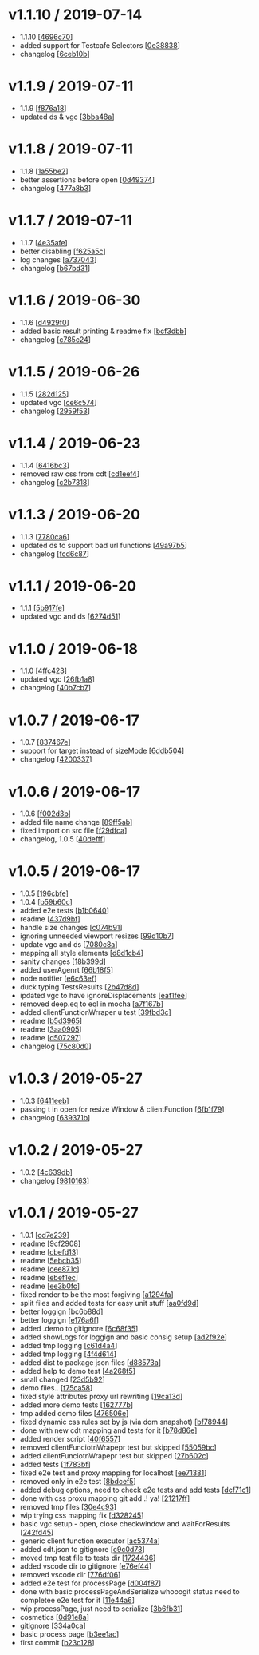 
v1.1.10 / 2019-07-14
====================

* 1.1.10 [[4696c70](/commit/4696c7010c71f3902b1fefa60b7f4189f8ba3731)]
* added support for Testcafe Selectors [[0e38838](/commit/0e388385f871197a20f263da8b89711790d904d8)]
* changelog [[6ceb10b](/commit/6ceb10bcc1705e6edbced3f494ab931c180da17b)]

v1.1.9 / 2019-07-11
===================

* 1.1.9 [[f876a18](/commit/f876a183602223249653f2e6be4864d8ff80ac4f)]
* updated ds & vgc [[3bba48a](/commit/3bba48a6283909e2e1506a4e65a95bf7f9ac6898)]

v1.1.8 / 2019-07-11
===================

* 1.1.8 [[1a55be2](/commit/1a55be20652a14f555a11da65408b95130c1eb05)]
* better assertions before open [[0d49374](/commit/0d49374fb9bafe197c92dd7cbab3ac9dc75255ad)]
* changelog [[477a8b3](/commit/477a8b321528b15217be6ec22279f1cba4201369)]

v1.1.7 / 2019-07-11
===================

* 1.1.7 [[4e35afe](/commit/4e35afebaa77a840f0618d2c0068abdce6b7470a)]
* better disabling [[f625a5c](/commit/f625a5cff4446adc1221c0a8ae19d9c014dad8cb)]
* log changes [[a737043](/commit/a73704340553590856359ef9c2ef1ada4dc9ca62)]
* changelog [[b67bd31](/commit/b67bd31bcb37265dd6a79cd3747aa7d23fb1d762)]

v1.1.6 / 2019-06-30
===================

* 1.1.6 [[d4929f0](/commit/d4929f0875fe866a13d2191f887b6adf26b1d048)]
* added basic result printing & readme fix [[bcf3dbb](/commit/bcf3dbb145e6bcfe3081be9d468a5836e4bc8ebe)]
* changelog [[c785c24](/commit/c785c243a70ab7d36ebe2ab270a0ea97781440e6)]

v1.1.5 / 2019-06-26
===================

* 1.1.5 [[282d125](/commit/282d125e8e3c0792a285bcbfc3ea246ccc1cefa8)]
* updated vgc [[ce6c574](/commit/ce6c574b82d0c8a67386a8f35d70eea32904d863)]
* changelog [[2959f53](/commit/2959f53f667505d2fa004b3a434a1e328b0784f4)]

v1.1.4 / 2019-06-23
===================

* 1.1.4 [[6416bc3](/commit/6416bc3dea015f7cf973f9b6387bec79188f41ed)]
* removed raw css from cdt [[cd1eef4](/commit/cd1eef45763af246ef5be80c5b10b0a6494ae7dd)]
* changelog [[c2b7318](/commit/c2b731847f165df9c05ebcb7b597e832c1acb26d)]

v1.1.3 / 2019-06-20
===================

* 1.1.3 [[7780ca6](/commit/7780ca6461a3a3c3972ef47c844de7c727c0e697)]
* updated ds to support bad url functions [[49a97b5](/commit/49a97b57e18b52968f859322bd185ed93101967c)]
* changelog [[fcd6c87](/commit/fcd6c8724b15116968d1cf25586042efd351ca1c)]

v1.1.1 / 2019-06-20
===================

* 1.1.1 [[5b917fe](/commit/5b917fe294525d1faaa7e51f082de303448336bd)]
* updated vgc and ds [[6274d51](/commit/6274d512174a7f1178a9b661435b36cc03c26a0b)]

v1.1.0 / 2019-06-18
===================

* 1.1.0 [[4ffc423](/commit/4ffc423ef8ad93d8748ce50ded1fa400b4a88395)]
* updated vgc [[26fb1a8](/commit/26fb1a8b5f4bb6a25f2b2e2667932aaf3036ab8d)]
* changelog [[40b7cb7](/commit/40b7cb7e01420516e3146710150681a57daa7dbb)]

v1.0.7 / 2019-06-17
===================

* 1.0.7 [[837467e](/commit/837467ecb4b7aa11c29d9f3830bddbf573683739)]
* support for target instead of sizeMode [[6ddb504](/commit/6ddb504e31034acb763a6cfd19a3bf8d9c890829)]
* changelog [[4200337](/commit/4200337d6f2520c3283f62826be04857612dffd0)]

v1.0.6 / 2019-06-17
===================

* 1.0.6 [[f002d3b](/commit/f002d3bf627f882c8d69f1b3a1f9bd59080e8260)]
* added file name change [[89ff5ab](/commit/89ff5ab9bccd0d44d3ecceedfdf52739555654d7)]
* fixed import on src file [[f29dfca](/commit/f29dfca0e97b1d99ffd29af9c71f9c6dd37832d0)]
* changelog, 1.0.5 [[40defff](/commit/40defff68153eeb981fe5177e43721a03ca1d364)]

v1.0.5 / 2019-06-17
===================

* 1.0.5 [[196cbfe](/commit/196cbfee4d04df24f1d53c97db768fd46596dfa4)]
* 1.0.4 [[b59b60c](/commit/b59b60c7d09f107fb8a50fca6a7066d173f152cb)]
* added e2e tests [[b1b0640](/commit/b1b0640e10b0b6165acad7363afb91235d87bd88)]
* readme [[437d9bf](/commit/437d9bfc5fc8d37f0c73b70a933c70ab32604a00)]
* handle size changes [[c074b91](/commit/c074b912f2c690a1027e5deb1e354b5f75f490f0)]
* ignoring unneeded viewport resizes [[99d10b7](/commit/99d10b7cfe5ad7403fe039b2787842f9d32608cc)]
* update vgc and ds [[7080c8a](/commit/7080c8aad9ddfb79f9b975d9ccb9d10817c90dfe)]
* mapping all style elements [[d8d1cb4](/commit/d8d1cb4b8b7e29caf746c9d4d73103f269df51f3)]
* sanity changes [[18b399d](/commit/18b399d848dc6239c155e9023fa7b7008d8e8fcc)]
* added userAgenrt [[66b18f5](/commit/66b18f524b0737b3606f2a2321bcf2f513c73bc3)]
* node notifier [[e6c63ef](/commit/e6c63efb0e02b63c279e41fc036a4b591cb92f39)]
* duck typing TestsResults [[2b47d8d](/commit/2b47d8d187fe1b8d4f7d5d71c9498266d35c912c)]
* ipdated vgc to have ignoreDisplacements [[eaf1fee](/commit/eaf1feecab78c18cba6b76789f16440dfb661a4c)]
* removed deep.eq to eql in mocha [[a7f167b](/commit/a7f167b6afe1edb1d382531f8f52cd12fdece5e1)]
* added clientFunctionWrraper u test [[39fbd3c](/commit/39fbd3c927b6c1c936da0b60145bb80a57e5e855)]
* readme [[b5d3965](/commit/b5d396502cca0217f8aa4b2864d90ac830efb1ff)]
* readme [[3aa0905](/commit/3aa0905bb733a4259324ebd9800c7362f1e9b856)]
* readme [[d507297](/commit/d507297a107117e034d13d74f978d6e399d671fa)]
* changelog [[75c80d0](/commit/75c80d0ee533677c258c2999c344bb3085f89c90)]

v1.0.3 / 2019-05-27
===================

* 1.0.3 [[6411eeb](/commit/6411eebd1f039b1f306762a75e4b9cb7dde5f5aa)]
* passing t in open for resize Window & clientFunction [[6fb1f79](/commit/6fb1f79d703dc45b6cac993129bfec00e244a5dc)]
* changelog [[639371b](/commit/639371b6eca92b03566c82a9af2254bc569791a1)]

v1.0.2 / 2019-05-27
===================

* 1.0.2 [[4c639db](/commit/4c639db31f5ed80fd263766c844c124bce7cd6c7)]
* changelog [[9810163](/commit/981016342dd2013106a75b6a947028455d064e6e)]

v1.0.1 / 2019-05-27
===================

* 1.0.1 [[cd7e239](/commit/cd7e239ccf634487106e1f7de6a43a3d709d0870)]
* readme [[9cf2908](/commit/9cf29081b39457a6d1bcb8ce36dfbc8b4029667f)]
* readme [[cbefd13](/commit/cbefd13496bb91fb692d677289e6f9bd3ea5291c)]
* readme [[5ebcb35](/commit/5ebcb35b9c700d73209fd3c4c0cba4b27e764250)]
* readme [[cee871c](/commit/cee871c28de64322590b646fc0d27c422726eb32)]
* readme [[ebef1ec](/commit/ebef1ec15aed8072f021489ce7b9a9b0c9716949)]
* readme [[ee3b0fc](/commit/ee3b0fcf79d6a094d081d6bbe7341f35e66c487a)]
* fixed render to be the most forgiving [[a1294fa](/commit/a1294fa67b7fa3294d28be1ede9518f0364b0817)]
* split files and added tests for easy unit stuff [[aa0fd9d](/commit/aa0fd9d7c849bd3a5386c61dc5f78499453019e5)]
* better loggign [[bc6b88d](/commit/bc6b88d41e85938e0cad9d1d133ef15fea42180d)]
* better loggign [[e176a6f](/commit/e176a6f8cf797cd2d823ee3d8f077c8cbbb6545c)]
* added .demo to gitignore [[6c68f35](/commit/6c68f352745745a4db0018035bf7702a2b4936e9)]
* added showLogs for loggign and basic consig setup [[ad2f92e](/commit/ad2f92e0eedfe8230c5b027dfb884dc700f6a94d)]
* added tmp logging [[c61d4a4](/commit/c61d4a43a65ca9a56e3f0540b3a990f3dd530aec)]
* added tmp logging [[4f4d614](/commit/4f4d61426f3ad3fd6a772150a708bfe5418ba215)]
* added dist to package json files [[d88573a](/commit/d88573ae94874a507dc050e8e4c7300a47f2e623)]
* added help to demo test [[4a268f5](/commit/4a268f52b431ae2b02a56408df5707d63b26892a)]
* small changed [[23d5b92](/commit/23d5b92ef254ba3f3f865f46a4899ed2e5c95c6c)]
* demo files.. [[f75ca58](/commit/f75ca58eb7da70285a09299cedc658c45ea606f8)]
* fixed style attributes proxy url rewriting [[19ca13d](/commit/19ca13d40d15ca376f6aef20247885d5002a6375)]
* added more demo tests [[162777b](/commit/162777b121840ba3a5855199424fb6ed9edbd9e2)]
* tmp added demo files [[476506e](/commit/476506ea0911bd2e1c53fabd7ff7852ab9728d9b)]
* fixed dynamic css rules set by js (via dom snapshot) [[bf78944](/commit/bf78944bb31ff8bfe249426073a1de2a6fa12267)]
* done with new cdt mapping and tests for it [[b78d86e](/commit/b78d86ea1e5bb8f0086412de8f198d1211f7c8dd)]
* added render script [[40f6557](/commit/40f65572b36ba664e73689626bf6a94c461e97eb)]
* removed clientFunciotnWrapepr test but skipped [[55059bc](/commit/55059bc4d7f419ca3fbeadf5c84fd42400eb3709)]
* added clientFunciotnWrapepr test but skipped [[27b602c](/commit/27b602c6fa1d0f929c7c89c899b0513a90e42b23)]
* added tests [[1f783bf](/commit/1f783bf047b68825a2b58083ce089528c189e75b)]
* fixed e2e test and proxy mapping for localhost [[ee71381](/commit/ee71381833b5ac4b50cd07a55f98ade126496950)]
* removed only in e2e test [[8bdcef5](/commit/8bdcef5e9088262cc2f8ed2d809e1005fca5e356)]
* added debug options, need to check e2e tests and add tests [[dcf71c1](/commit/dcf71c1433c51cb615d9c00f654454f51f04856e)]
* done with css proxu mapping git add .! ya! [[21217ff](/commit/21217ff096bbce2299e4f0aaf26af6e05e15ff91)]
* removed tmp files [[30e4c93](/commit/30e4c93bcb9bf6c684b2612b2685be19838c393d)]
* wip trying css mapping fix [[d328245](/commit/d328245767e83f356876f7c1164e3003b886f9ca)]
* basic vgc setup - open, close checkwindow and waitForResults [[242fd45](/commit/242fd45becfdd73a919416ecf2f98892e4865a88)]
* generic client function executor [[ac5374a](/commit/ac5374a2557a2bf14c7f16ced0da06221a055bd6)]
* added cdt.json to gitignore [[c9c0d73](/commit/c9c0d73f7d39dcad3fe27dadb5d3e44dd3d6713c)]
* moved tmp test file to tests dir [[1724436](/commit/1724436df042ce2d97ac0ab195d5b667a382c94d)]
* added vscode dir to gitignore [[e76ef44](/commit/e76ef4430da51ff5addaab89c11c8b5915ee36ea)]
* removed vscode dir [[776df06](/commit/776df06c458268a09270d65fa5eaebbadfcf0edb)]
* added e2e test for processPage [[d004f87](/commit/d004f87c6e3d8a42bcb9622b95057dd6c4b61701)]
* done with basic processPageAndSerialize whooogit status need to completee e2e test for it [[11e44a6](/commit/11e44a65697ba69e8717fa348f806cba5de70c6a)]
* wip processPage, just need to serialize [[3b6fb31](/commit/3b6fb317f756a5e92421a82f42dd72f966fc0bdc)]
* cosmetics [[0d91e8a](/commit/0d91e8ac59558b5430dab961fe5f5207bdcfb7de)]
* gitignore [[334a0ca](/commit/334a0ca48b51f899112b819b0c7611ea39ec89ba)]
* basic process page [[b3ee1ac](/commit/b3ee1ac003c442a6edd5c2cc350a6b5f39abc16d)]
* first commit [[b23c128](/commit/b23c128a846c734ab754eea207730f4b40eb3000)]

